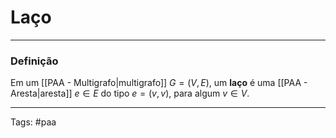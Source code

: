 
# Laço

---

### Definição

Em um [[PAA - Multigrafo|multigrafo]] $G=(V,E)$, um **laço** é uma [[PAA - Aresta|aresta]] $e \in E$ do tipo $e=(v,v)$, para algum $v \in V$.


---

Tags: #paa

